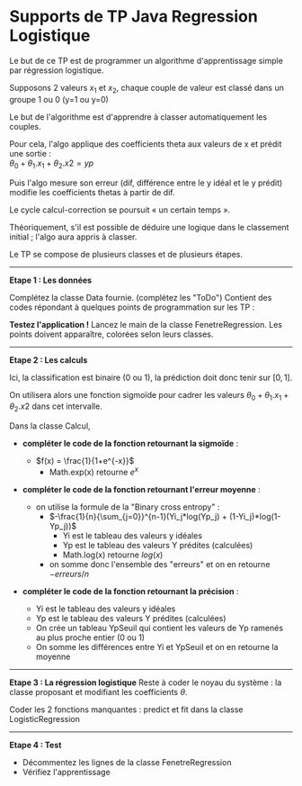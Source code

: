 # Supports de TP Java Regression Logistique



Le but de ce TP est de programmer un algorithme d'apprentissage simple par régression logistique.

Supposons 2 valeurs $x_1$ et  $x_2$, chaque couple de valeur est classé dans un groupe 1 ou 0 (y=1 ou y=0)

Le but de l'algorithme est d'apprendre à classer automatiquement les couples.


Pour cela, l'algo applique des coefficients theta aux valeurs de x et prédit une sortie :  
$\theta_0 + \theta_1.x_1 + \theta_2.x2 = yp$


Puis l'algo mesure son erreur (dif, différence entre le y idéal et le y prédit) modifie les coefficients thetas à 
partir de dif.

Le cycle calcul-correction se poursuit « un certain temps ».

Théoriquement, s'il est possible de déduire une logique dans le classement initial ; l'algo aura appris à classer.

Le TP se compose de plusieurs classes et de plusieurs étapes.



____________

**Etape 1 : Les données**

Complétez la classe Data fournie. (complétez les "ToDo")
Contient des codes répondant à quelques points de programmation sur les TP :

**Testez l'application !**
Lancez le main de la classe FenetreRegression. Les points doivent apparaître, colorées selon leurs classes.

____________

**Etape 2 : Les calculs**

Ici, la classification est binaire (0 ou 1), la prédiction doit donc tenir sur $[0,1]$.

On utilisera alors une fonction sigmoïde pour cadrer les valeurs $\theta_0 + \theta_1.x_1 + \theta_2.x2$ dans cet 
intervalle.

Dans la classe Calcul, 
- **compléter le code de la fonction retournant la sigmoïde** : 
  - $f(x) = \frac{1}{1+e^{-x}}$
    - Math.exp(x) retourne $e^x$

- **compléter le code de la fonction retournant l'erreur moyenne** : 
  - on utilise la formule de la "Binary cross entropy" : 
    - $-\frac{1}{n}{\sum_{j=0}}^{n-1}(Yi_j*log(Yp_j) + (1-Yi_j)*log(1-Yp_j))$
      - Yi est le tableau des valeurs y idéales
      - Yp est le tableau des valeurs Y prédites (calculées)
      - Math.log(x) retourne $log(x)$
    - on somme donc l'ensemble des "erreurs" et on en retourne $-erreurs/n$

- **compléter le code de la fonction retournant la précision** :
  - Yi est le tableau des valeurs y idéales
  - Yp est le tableau des valeurs Y prédites (calculées)
  - On crée un tableau YpSeuil qui contient les valeurs de Yp ramenés au plus proche entier (0 ou 1)
  - On somme les différences entre Yi et YpSeuil et on en retourne la moyenne


____________

**Etape 3 : La régression logistique**
Reste à coder le noyau du système : la classe proposant et modifiant les coefficients $\theta$.

Coder les 2 fonctions manquantes : predict et fit dans la classe LogisticRegression

____________

**Etape 4 : Test**
- Décommentez les lignes de la classe FenetreRegression
- Vérifiez l'apprentissage
